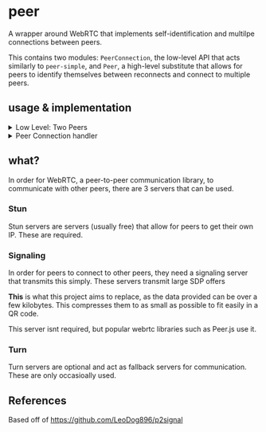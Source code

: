 # peer

A wrapper around WebRTC that implements self-identification and multilpe connections between peers.

This contains two modules: `PeerConnection`, the low-level API that acts similarly to `peer-simple`, and `Peer`, a high-level substitute
that allows for peers to identify themselves between reconnects and connect to multiple peers.
## usage & implementation

<details>
  <summary>Low Level: Two Peers</summary>

  ```ts
  // psuedo sending api: send(key, value). on(key, value => void)

  { // peer 1
    const peer = await createPeerConnection("offerer")

    send("description", peer.description)

    on("description", description => {
      await peer.connect(description)
    })
  }

  { // peer 2
    const peer = await createPeerConnection("answerer")

    on("description", description => {
      const response = await peer.connect(description);
      send("description", response)
    })
  }

  {
    // any peer

    peer.on("connect", () => /* ... */)
    peer.on("disconnect", () => /* ... */)
  }
  ```
</details>

<details>
  <summary>Peer Connection handler</summary>

  ```ts
  // psuedo sending api: send(key, value). on(key, value => void)

  { // peer 1
    const peer = await createPeerConnection("offerer")

    on("description", description => {
      await peer.connect(description)
    })
  }

  { // peer 2
    const peer = await createPeerConnection("answerer")

    on("description", description => {
      const response = await peer.connect(description);
      send("description", response)
    })
  }

  {
    // any peer

    peer.on("connect", () => /* ... */)
    peer.on("disconnect", () => /* ... */)
  }
  ```
</details>

## what?

In order for WebRTC, a peer-to-peer communication library, to communicate with other peers, there are 3 servers that can be used.

### Stun
Stun servers are servers (usually free) that allow for peers to get their own IP. These are required.

### Signaling
In order for peers to connect to other peers, they need a signaling server that transmits this simply. These servers transmit large SDP offers

**This** is what this project aims to replace, as the data provided can be over a few kilobytes.
This compresses them to as small as possible to fit easily in a QR code.

This server isnt required, but popular webrtc libraries such as Peer.js use it.

### Turn
Turn servers are optional and act as fallback servers for communication. These are only
occasioally used.

## References

Based off of https://github.com/LeoDog896/p2signal